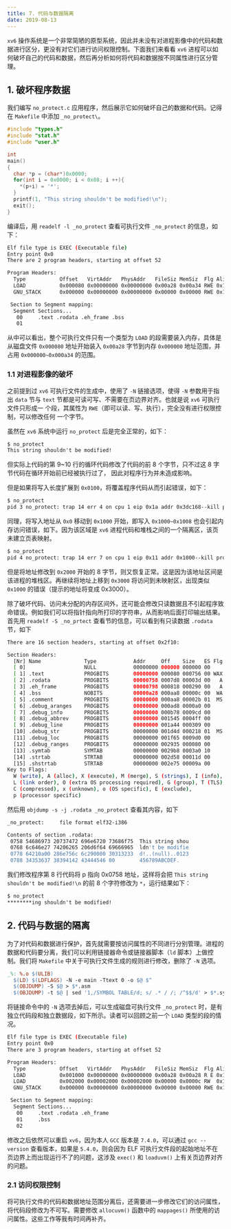 ```yaml
---
title: 7. 代码与数据隔离
date: 2019-08-13
---
```


`xv6` 操作系统是一个非常简陋的原型系统，因此并未没有对进程影像中的代码和数据进行区分，更没有对它们进行访问权限控制。下面我们来看看 `xv6` 进程可以如何破坏自己的代码和数据，然后再分析如何将代码和数据按不同属性进行区分管理。

 ## 1. 破坏程序数据

我们编写 `no_protect.c` 应用程序，然后展示它如何破坏自己的数据和代码。记得在 `Makefile` 中添加 `_no_protect\`。

```c
#include "types.h"
#include "stat.h"
#include "user.h"

int
main()
{
  char *p = (char*)0x0000;
  for(int i = 0x0000; i < 0x08; i ++){
    *(p+i) = '*';
  }
  printf(1, "This string shouldn't be modified!\n");
  exit();
}
```

编译后，用 `readelf -l _no_protect` 查看可执行文件 `_no_protect` 的信息，如下：

```bash
Elf file type is EXEC (Executable file)
Entry point 0x0
There are 2 program headers, starting at offset 52

Program Headers:
  Type           Offset   VirtAddr   PhysAddr   FileSiz MemSiz  Flg Align
  LOAD           0x000080 0x00000000 0x00000000 0x00a28 0x00a34 RWE 0x10
  GNU_STACK      0x000000 0x00000000 0x00000000 0x00000 0x00000 RWE 0x10

 Section to Segment mapping:
  Segment Sections...
   00     .text .rodata .eh_frame .bss 
   01   
```

从中可以看出，整个可执行文件只有一个类型为 `LOAD` 的段需要装入内存，具体是从磁盘文件 `0x000080` 地址开始装入 `0x00a28` 字节到内存 `0x000000` 地址范围，并占用 `0x000000~0x000a34` 的范围。

### 1.1 对进程影像的破坏

之前提到过 `xv6` 可执行文件的生成中，使用了 `-N` 链接选项，使得 `-N` 参数用于指出 `data` 节与 `text` 节都是可读可写、不需要在页边界对齐。也就是说 `xv6` 可执行文件只形成一 个段，其属性为 `RWE`（即可以读、写、执行），完全没有进行权限控制，可以修改任何 一个字节。 

虽然在 `xv6` 系统中运行 `no_protect` 后是完全正常的，如下：

```markdown
$ no_protect
This string shouldn't be modified!
```

但实际上代码的第 9~10 行的循环代码修改了代码的前 8 个字节，只不过这 8 字节代码在循环开始前已经被执行过了， 因此对程序行为并未造成影响。 

但是如果将写入长度扩展到 `0x0100`，将覆盖程序代码从而引起错误，如下： 

```bash
$ no_protect
pid 3 no_protect: trap 14 err 4 on cpu 1 eip 0x1a addr 0x3dc168--kill proc
```

同理，将写入地址从 `0x0` 移动到 `0x1000` 开始，即写入 `0x1000~0x1008` 也会引起内存访问错误，如下。因为该区域是 `xv6` 进程代码和堆栈之间的一个隔离区，该页未建立页表映射。

```bash
$ no_protect
pid 4 no_protect: trap 14 err 7 on cpu 1 eip 0x11 addr 0x1000--kill proc
```

但是将地址修改到 `0x2000` 开始的 8 字节，则又恢复正常。这是因为该地址区间是该进程的堆栈区。再继续将地址上移到 `0x3000` 将访问到未映射区，出现类似 `0x1000` 的错误（提示的地址将变成 0x3000）。 

除了破坏代码、访问未分配的内存区间外，还可能会修改只读数据且不引起程序致命错误。例如我们可以将指针指向所打印的字符串，从而影响后面打印输出结果。首先用 `readelf -S _no_prtect` 查看节的信息，可以看到有只读数据 `.rodata` 节，如下

```bash
There are 16 section headers, starting at offset 0x2f10:

Section Headers:
  [Nr] Name              Type            Addr     Off    Size   ES Flg Lk Inf Al
  [ 0]                   NULL            00000000 000000 000000 00      0   0  0
  [ 1] .text             PROGBITS        00000000 000080 000756 00 WAX  0   0 16
  [ 2] .rodata           PROGBITS        00000758 0007d8 00003d 00   A  0   0  4
  [ 3] .eh_frame         PROGBITS        00000798 000818 000290 00   A  0   0  4
  [ 4] .bss              NOBITS          00000a28 000aa8 00000c 00  WA  0   0  4
  [ 5] .comment          PROGBITS        00000000 000aa8 00002b 01  MS  0   0  1
  [ 6] .debug_aranges    PROGBITS        00000000 000ad8 0000a0 00      0   0  8
  [ 7] .debug_info       PROGBITS        00000000 000b78 0009cd 00      0   0  1
  [ 8] .debug_abbrev     PROGBITS        00000000 001545 0004ff 00      0   0  1
  [ 9] .debug_line       PROGBITS        00000000 001a44 000309 00      0   0  1
  [10] .debug_str        PROGBITS        00000000 001d4d 000218 01  MS  0   0  1
  [11] .debug_loc        PROGBITS        00000000 001f65 0009d0 00      0   0  1
  [12] .debug_ranges     PROGBITS        00000000 002935 000080 00      0   0  1
  [13] .symtab           SYMTAB          00000000 0029b8 0003a0 10     14  21  4
  [14] .strtab           STRTAB          00000000 002d58 00011d 00      0   0  1
  [15] .shstrtab         STRTAB          00000000 002e75 00009a 00      0   0  1
Key to Flags:
  W (write), A (alloc), X (execute), M (merge), S (strings), I (info),
  L (link order), O (extra OS processing required), G (group), T (TLS),
  C (compressed), x (unknown), o (OS specific), E (exclude),
  p (processor specific)

```

然后用 `objdump -s -j .rodata _no_protect` 查看其内容，如下

```bash
_no_protect:     file format elf32-i386

Contents of section .rodata:
 0758 54686973 20737472 696e6720 73686f75  This string shou
 0768 6c646e27 74206265 206d6f64 69666965  ldn't be modifie
 0778 64210a00 286e756c 6c290000 30313233  d!..(null)..0123
 0788 34353637 38394142 43444546 00        456789ABCDEF.  
```

我们修改程序第 8 行代码将 p 指向 0x0758 地址，这样将会把 `This string shouldn't be modified!\n` 的前 8 个字符修改为 `*`，运行结果如下：

```markdown
$ no_protect
********ing shouldn't be modified!
```

## 2. 代码与数据的隔离

为了对代码和数据进行保护，首先就需要按访问属性的不同进行分别管理。进程的数据和代码要分离，我们可以利用链接器命令或链接器脚本（`ld` 脚本）上做控制。我们将 `Makefile` 中关于可执行文件生成的规则进行修改，删除了 `-N` 选项。 

```makefile
_%: %.o $(ULIB)
  $(LD) $(LDFLAGS) -N -e main -Ttext 0 -o $@ $^
  $(OBJDUMP) -S $@ > $*.asm
  $(OBJDUMP) -t $@ | sed '1,/SYMBOL TABLE/d; s/ .* / /; /^$$/d' > $*.sym
```

将链接命令中的 `-N` 选项去掉后，可以生成磁盘可执行文件 `_no_protect` 时，是有独立代码段和独立数据段，如下所示。读者可以回顾之前一个 `LOAD` 类型的段的情况。

```bash
Elf file type is EXEC (Executable file)
Entry point 0x0
There are 3 program headers, starting at offset 52

Program Headers:
  Type           Offset   VirtAddr   PhysAddr   FileSiz MemSiz  Flg Align
  LOAD           0x001000 0x00000000 0x00000000 0x00a28 0x00a28 R E 0x1000
  LOAD           0x002000 0x00002000 0x00002000 0x00000 0x0000c RW  0x1000
  GNU_STACK      0x000000 0x00000000 0x00000000 0x00000 0x00000 RWE 0x10

 Section to Segment mapping:
  Segment Sections...
   00     .text .rodata .eh_frame 
   01     .bss 
   02  
```

修改之后依然可以重启 `xv6`，因为本人 `GCC` 版本是 `7.4.0`，可以通过 `gcc --version` 查看版本，如果是 `5.4.0`，则会因为 ELF 可执行文件段的起始地址不在页边界上而出现运行不了的问题，这涉及 `exec()` 和 `loaduvm()` 上有关页边界对齐的问题。

### 2.1 访问权限控制

将可执行文件的代码和数据地址范围分离后，还需要进一步修改它们的访问属性，将代码段修改为不可写。需要修改 `allocuvm()` 函数中的 `mappages()` 所使用的访问属性。这些工作等我有时间再补齐。

 
